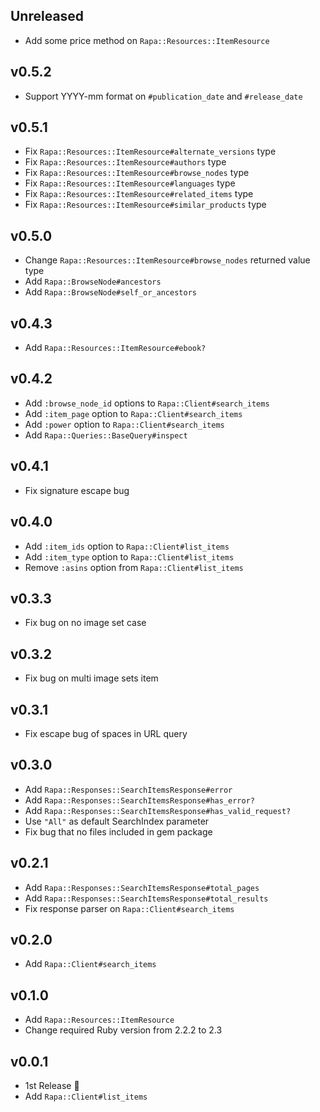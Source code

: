 ## Unreleased

- Add some price method on `Rapa::Resources::ItemResource`

## v0.5.2

- Support YYYY-mm format on `#publication_date` and `#release_date`

## v0.5.1

- Fix `Rapa::Resources::ItemResource#alternate_versions` type
- Fix `Rapa::Resources::ItemResource#authors` type
- Fix `Rapa::Resources::ItemResource#browse_nodes` type
- Fix `Rapa::Resources::ItemResource#languages` type
- Fix `Rapa::Resources::ItemResource#related_items` type
- Fix `Rapa::Resources::ItemResource#similar_products` type

## v0.5.0

- Change `Rapa::Resources::ItemResource#browse_nodes` returned value type
- Add `Rapa::BrowseNode#ancestors`
- Add `Rapa::BrowseNode#self_or_ancestors`

## v0.4.3

- Add `Rapa::Resources::ItemResource#ebook?`

## v0.4.2

- Add `:browse_node_id` options to `Rapa::Client#search_items`
- Add `:item_page` option to `Rapa::Client#search_items`
- Add `:power` option to `Rapa::Client#search_items`
- Add `Rapa::Queries::BaseQuery#inspect`

## v0.4.1

- Fix signature escape bug

## v0.4.0

- Add `:item_ids` option to `Rapa::Client#list_items`
- Add `:item_type` option to `Rapa::Client#list_items`
- Remove `:asins` option from `Rapa::Client#list_items`

## v0.3.3

- Fix bug on no image set case

## v0.3.2

- Fix bug on multi image sets item

## v0.3.1

- Fix escape bug of spaces in URL query

## v0.3.0

- Add `Rapa::Responses::SearchItemsResponse#error`
- Add `Rapa::Responses::SearchItemsResponse#has_error?`
- Add `Rapa::Responses::SearchItemsResponse#has_valid_request?`
- Use `"All"` as default SearchIndex parameter
- Fix bug that no files included in gem package

## v0.2.1

- Add `Rapa::Responses::SearchItemsResponse#total_pages`
- Add `Rapa::Responses::SearchItemsResponse#total_results`
- Fix response parser on `Rapa::Client#search_items`

## v0.2.0

- Add `Rapa::Client#search_items`

## v0.1.0

- Add `Rapa::Resources::ItemResource`
- Change required Ruby version from 2.2.2 to 2.3

## v0.0.1

- 1st Release :tada:
- Add `Rapa::Client#list_items`
